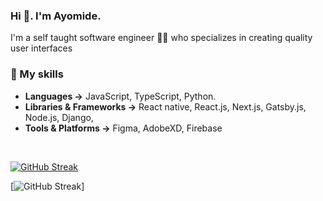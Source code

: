 ### Hi 👋. I'm Ayomide.

I'm a self taught software engineer 👩‍💻 who specializes in creating quality user interfaces

### 🚀 My skills

- **Languages →** JavaScript, TypeScript, Python.
- **Libraries & Frameworks →** React native, React.js, Next.js, Gatsby.js, Node.js, Django, 
- **Tools & Platforms →** Figma, AdobeXD, Firebase

<br/>

[![GitHub Streak](https://streak-stats.demolab.com?user=ayomidedaniel1&theme=holi-theme&border_radius=5)](https://git.io/streak-stats)

[![GitHub Streak](https://github-readme-stats.vercel.app/api/top-langs/?username=ayomidedaniel1&layout=compact&theme=dark)]
